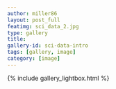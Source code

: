 ```yaml
---
author: miller86
layout: post_full
featimg: sci_data_2.jpg
type: gallery
title: 
gallery-id: sci-data-intro
tags: [gallery, image]
category: [image]
---
```


{% include gallery_lightbox.html %}

